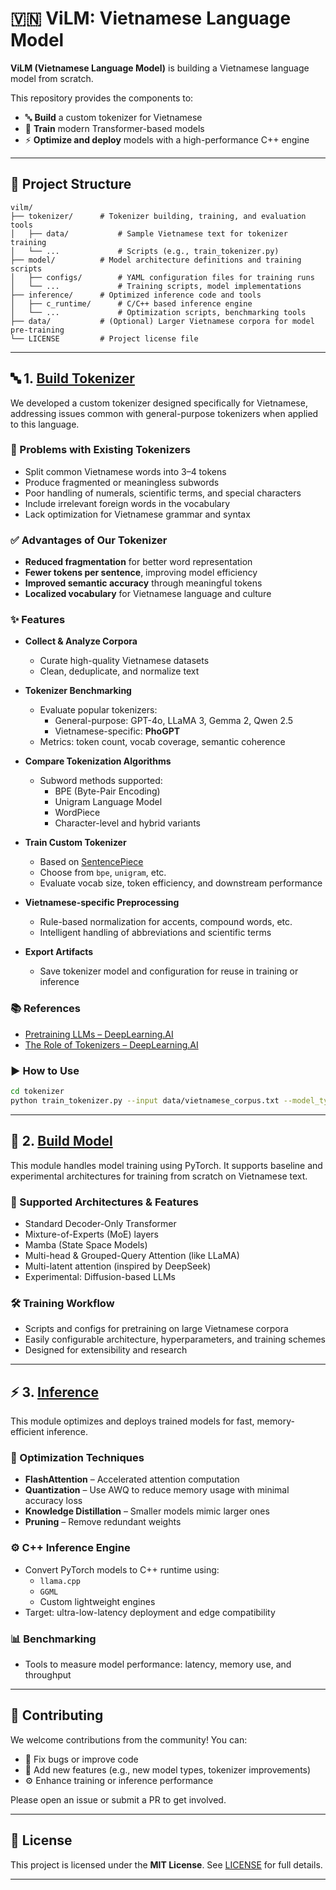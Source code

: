 # 🇻🇳 ViLM: Vietnamese Language Model

**ViLM (Vietnamese Language Model)** is building a Vietnamese language model from scratch.

This repository provides the components to:

- 🔤 **Build** a custom tokenizer for Vietnamese
- 🧠 **Train** modern Transformer-based models
- ⚡ **Optimize and deploy** models with a high-performance C++ engine

---

## 📌 Project Structure

```
vilm/
├── tokenizer/      # Tokenizer building, training, and evaluation tools
│   ├── data/           # Sample Vietnamese text for tokenizer training
│   └── ...             # Scripts (e.g., train_tokenizer.py)
├── model/          # Model architecture definitions and training scripts
│   ├── configs/        # YAML configuration files for training runs
│   └── ...             # Training scripts, model implementations
├── inference/      # Optimized inference code and tools
│   ├── c_runtime/      # C/C++ based inference engine
│   └── ...             # Optimization scripts, benchmarking tools
├── data/           # (Optional) Larger Vietnamese corpora for model pre-training
└── LICENSE         # Project license file
```

---

## 🔤 1. [Build Tokenizer](https://github.com/vietnlp/vilm/tree/main/tokenizer)

We developed a custom tokenizer designed specifically for Vietnamese, addressing issues common with general-purpose tokenizers when applied to this language.

### 🚫 Problems with Existing Tokenizers

- Split common Vietnamese words into 3–4 tokens
- Produce fragmented or meaningless subwords
- Poor handling of numerals, scientific terms, and special characters
- Include irrelevant foreign words in the vocabulary
- Lack optimization for Vietnamese grammar and syntax

### ✅ Advantages of Our Tokenizer

- **Reduced fragmentation** for better word representation
- **Fewer tokens per sentence**, improving model efficiency
- **Improved semantic accuracy** through meaningful tokens
- **Localized vocabulary** for Vietnamese language and culture

### ✨ Features

- **Collect & Analyze Corpora**
  - Curate high-quality Vietnamese datasets
  - Clean, deduplicate, and normalize text

- **Tokenizer Benchmarking**
  - Evaluate popular tokenizers:
    - General-purpose: GPT-4o, LLaMA 3, Gemma 2, Qwen 2.5
    - Vietnamese-specific: **PhoGPT**
  - Metrics: token count, vocab coverage, semantic coherence

- **Compare Tokenization Algorithms**
  - Subword methods supported:
    - BPE (Byte-Pair Encoding)
    - Unigram Language Model
    - WordPiece
    - Character-level and hybrid variants

- **Train Custom Tokenizer**
  - Based on [SentencePiece](https://github.com/google/sentencepiece)
  - Choose from `bpe`, `unigram`, etc.
  - Evaluate vocab size, token efficiency, and downstream performance

- **Vietnamese-specific Preprocessing**
  - Rule-based normalization for accents, compound words, etc.
  - Intelligent handling of abbreviations and scientific terms

- **Export Artifacts**
  - Save tokenizer model and configuration for reuse in training or inference

### 📚 References

- [Pretraining LLMs – DeepLearning.AI](https://www.deeplearning.ai/short-courses/pretraining-llms/)
- [The Role of Tokenizers – DeepLearning.AI](https://www.deeplearning.ai/short-courses/retrieval-optimization-from-tokenization-to-vector-quantization/)

### ▶️ How to Use

```bash
cd tokenizer
python train_tokenizer.py --input data/vietnamese_corpus.txt --model_type bpe --vocab_size 32000
```

---

## 🧠 2. [Build Model](https://github.com/vietnlp/vilm/tree/main/model)

This module handles model training using PyTorch. It supports baseline and experimental architectures for training from scratch on Vietnamese text.

### 🧱 Supported Architectures & Features

- Standard Decoder-Only Transformer
- Mixture-of-Experts (MoE) layers
- Mamba (State Space Models)
- Multi-head & Grouped-Query Attention (like LLaMA)
- Multi-latent attention (inspired by DeepSeek)
- Experimental: Diffusion-based LLMs

### 🛠️ Training Workflow

- Scripts and configs for pretraining on large Vietnamese corpora
- Easily configurable architecture, hyperparameters, and training schemes
- Designed for extensibility and research

---

## ⚡ 3. [Inference](https://github.com/vietnlp/vilm/tree/main/inference)

This module optimizes and deploys trained models for fast, memory-efficient inference.

### 🚀 Optimization Techniques

- **FlashAttention** – Accelerated attention computation
- **Quantization** – Use AWQ to reduce memory usage with minimal accuracy loss
- **Knowledge Distillation** – Smaller models mimic larger ones
- **Pruning** – Remove redundant weights

### ⚙️ C++ Inference Engine

- Convert PyTorch models to C++ runtime using:
  - `llama.cpp`
  - `GGML`
  - Custom lightweight engines
- Target: ultra-low-latency deployment and edge compatibility

### 📊 Benchmarking

- Tools to measure model performance: latency, memory use, and throughput

---

## 🤝 Contributing

We welcome contributions from the community! You can:

- 🐛 Fix bugs or improve code
- 🌟 Add new features (e.g., new model types, tokenizer improvements)
- ⚙️ Enhance training or inference performance

Please open an issue or submit a PR to get involved.

---

## 📜 License

This project is licensed under the **MIT License**. See [LICENSE](LICENSE) for full details.

---

